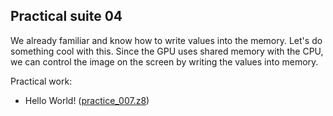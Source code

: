 ## Practical suite 04

We already familiar and know how to write values into the memory. Let's do something cool with this.
Since the GPU uses shared memory with the CPU, we can control the image on the screen by writing the values into memory.


Practical work:

* Hello World! ([practice_007.z8](https://sergeymakeev.github.io/z8/index.html?ls=z8_007&code=https://raw.githubusercontent.com/SergeyMakeev/z8/master/practice/practice_007.z8))

